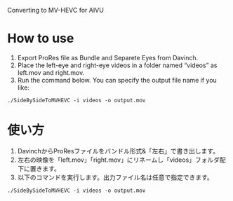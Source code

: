 Converting to MV-HEVC for AIVU

# How to use

1. Export ProRes file as Bundle and Separete Eyes from Davinch.
2. Place the left-eye and right-eye videos in a folder named “videos” as left.mov and right.mov.
3. Run the command below. You can specify the output file name if you like:
```
./SideBySideToMVHEVC -i videos -o output.mov
```

# 使い方
1. DavinchからProResファイルをバンドル形式&「左右」で書き出します。
2. 左右の映像を「left.mov」「right.mov」にリネームし「videos」フォルダ配下に置きます。
3. 以下のコマンドを実行します。出力ファイル名は任意で指定できます。
```
./SideBySideToMVHEVC -i videos -o output.mov
```
